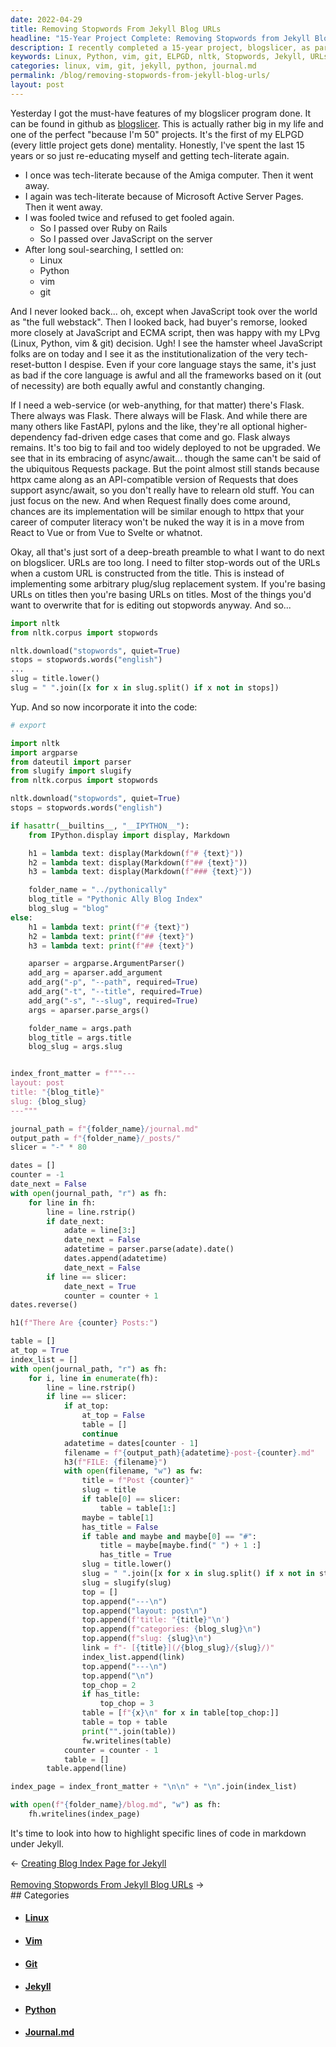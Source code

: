 ```yaml
---
date: 2022-04-29
title: Removing Stopwords From Jekyll Blog URLs
headline: "15-Year Project Complete: Removing Stopwords from Jekyll Blog URLs"
description: I recently completed a 15-year project, blogslicer, as part of my ELPGD (every little project gets done) mentality. I used Linux, Python, vim, and git to create the program, and now I'm incorporating a feature to remove stopwords from Jekyll blog URLs using the Python library, nltk. I'm writing code to create a blog post with a given title, slug, and path, which will generate a journal.md file with a table
keywords: Linux, Python, vim, git, ELPGD, nltk, Stopwords, Jekyll, URLs, journal.md, table, contents, _posts, layout, title, categories, slug, blog.md, list
categories: linux, vim, git, jekyll, python, journal.md
permalink: /blog/removing-stopwords-from-jekyll-blog-urls/
layout: post
---
```



Yesterday I got the must-have features of my blogslicer program done. It can be
found in github as [blogslicer](https://github.com/miklevin/blogslicer/). This
is actually rather big in my life and one of the perfect "because I'm 50"
projects. It's the first of my ELPGD (every little project gets done)
mentality. Honestly, I've spent the last 15 years or so just re-educating
myself and getting tech-literate again.

- I once was tech-literate because of the Amiga computer. Then it went away.
- I again was tech-literate because of Microsoft Active Server Pages. Then it
  went away.
- I was fooled twice and refused to get fooled again.
  - So I passed over Ruby on Rails
  - So I passed over JavaScript on the server
- After long soul-searching, I settled on:
  - Linux
  - Python
  - vim
  - git

And I never looked back... oh, except when JavaScript took over the world as
"the full webstack". Then I looked back, had buyer's remorse, looked more
closely at JavaScript and ECMA script, then was happy with my LPvg (Linux,
Python, vim & git) decision. Ugh! I see the hamster wheel JavaScript folks are
on today and I see it as the institutionalization of the very tech-reset-button
I despise. Even if your core language stays the same, it's just as bad if the
core language is awful and all the frameworks based on it (out of necessity)
are both equally awful and constantly changing.

If I need a web-service (or web-anything, for that matter) there's Flask. There
always was Flask. There always will be Flask. And while there are many others
like FastAPI, pylons and the like, they're all optional higher-dependency
fad-driven edge cases that come and go. Flask always remains. It's too big to
fail and too widely deployed to not be upgraded. We see that in its embracing
of async/await... though the same can't be said of the ubiquitous Requests
package. But the point almost still stands because httpx came along as an
API-compatible version of Requests that does support async/await, so you don't
really have to relearn old stuff. You can just focus on the new. And when
Request finally does come around, chances are its implementation will be
similar enough to httpx that your career of computer literacy won't be nuked
the way it is in a move from React to Vue or from Vue to Svelte or whatnot.

Okay, all that's just sort of a deep-breath preamble to what I want to do next
on blogslicer. URLs are too long. I need to filter stop-words out of the URLs
when a custom URL is constructed from the title. This is instead of
implementing some arbitrary plug/slug replacement system. If you're basing URLs
on titles then you're basing URLs on titles. Most of the things you'd want to
overwrite that for is editing out stopwords anyway. And so...

```python
import nltk
from nltk.corpus import stopwords

nltk.download("stopwords", quiet=True)
stops = stopwords.words("english")
...
slug = title.lower()
slug = " ".join([x for x in slug.split() if x not in stops])
```

Yup. And so now incorporate it into the code:

```python
# export

import nltk
import argparse
from dateutil import parser
from slugify import slugify
from nltk.corpus import stopwords

nltk.download("stopwords", quiet=True)
stops = stopwords.words("english")

if hasattr(__builtins__, "__IPYTHON__"):
    from IPython.display import display, Markdown

    h1 = lambda text: display(Markdown(f"# {text}"))
    h2 = lambda text: display(Markdown(f"## {text}"))
    h3 = lambda text: display(Markdown(f"### {text}"))

    folder_name = "../pythonically"
    blog_title = "Pythonic Ally Blog Index"
    blog_slug = "blog"
else:
    h1 = lambda text: print(f"# {text}")
    h2 = lambda text: print(f"## {text}")
    h3 = lambda text: print(f"## {text}")

    aparser = argparse.ArgumentParser()
    add_arg = aparser.add_argument
    add_arg("-p", "--path", required=True)
    add_arg("-t", "--title", required=True)
    add_arg("-s", "--slug", required=True)
    args = aparser.parse_args()

    folder_name = args.path
    blog_title = args.title
    blog_slug = args.slug


index_front_matter = f"""---
layout: post
title: "{blog_title}"
slug: {blog_slug}
---"""

journal_path = f"{folder_name}/journal.md"
output_path = f"{folder_name}/_posts/"
slicer = "-" * 80

dates = []
counter = -1
date_next = False
with open(journal_path, "r") as fh:
    for line in fh:
        line = line.rstrip()
        if date_next:
            adate = line[3:]
            date_next = False
            adatetime = parser.parse(adate).date()
            dates.append(adatetime)
            date_next = False
        if line == slicer:
            date_next = True
            counter = counter + 1
dates.reverse()

h1(f"There Are {counter} Posts:")

table = []
at_top = True
index_list = []
with open(journal_path, "r") as fh:
    for i, line in enumerate(fh):
        line = line.rstrip()
        if line == slicer:
            if at_top:
                at_top = False
                table = []
                continue
            adatetime = dates[counter - 1]
            filename = f"{output_path}{adatetime}-post-{counter}.md"
            h3(f"FILE: {filename}")
            with open(filename, "w") as fw:
                title = f"Post {counter}"
                slug = title
                if table[0] == slicer:
                    table = table[1:]
                maybe = table[1]
                has_title = False
                if table and maybe and maybe[0] == "#":
                    title = maybe[maybe.find(" ") + 1 :]
                    has_title = True
                slug = title.lower()
                slug = " ".join([x for x in slug.split() if x not in stops])
                slug = slugify(slug)
                top = []
                top.append("---\n")
                top.append("layout: post\n")
                top.append(f'title: "{title}"\n')
                top.append(f"categories: {blog_slug}\n")
                top.append(f"slug: {slug}\n")
                link = f"- [{title}](/{blog_slug}/{slug}/)"
                index_list.append(link)
                top.append("---\n")
                top.append("\n")
                top_chop = 2
                if has_title:
                    top_chop = 3
                table = [f"{x}\n" for x in table[top_chop:]]
                table = top + table
                print("".join(table))
                fw.writelines(table)
            counter = counter - 1
            table = []
        table.append(line)

index_page = index_front_matter + "\n\n" + "\n".join(index_list)

with open(f"{folder_name}/blog.md", "w") as fh:
    fh.writelines(index_page)
```

It's time to look into how to highlight specific lines of code in markdown
under Jekyll.


<div class="arrow-links"><div class="post-nav-prev"><span class="arrow">&larr;&nbsp;</span><a href="/blog/creating-blog-index-page-for-jekyll/">Creating Blog Index Page for Jekyll</a></div> &nbsp; <div class="post-nav-next"><a href="/blog/removing-stopwords-from-jekyll-blog-urls/">Removing Stopwords From Jekyll Blog URLs</a><span class="arrow">&nbsp;&rarr;</span></div></div>
## Categories

<ul>
<li><h4><a href='/linux/'>Linux</a></h4></li>
<li><h4><a href='/vim/'>Vim</a></h4></li>
<li><h4><a href='/git/'>Git</a></h4></li>
<li><h4><a href='/jekyll/'>Jekyll</a></h4></li>
<li><h4><a href='/python/'>Python</a></h4></li>
<li><h4><a href='/journal-md/'>Journal.md</a></h4></li></ul>